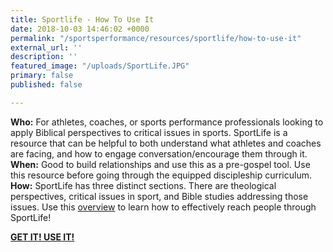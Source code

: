 ```yaml
---
title: Sportlife - How To Use It
date: 2018-10-03 14:46:02 +0000
permalink: "/sportsperformance/resources/sportlife/how-to-use-it"
external_url: ''
description: ''
featured_image: "/uploads/SportLife.JPG"
primary: false
published: false

---
```

**Who:** For athletes, coaches, or sports performance professionals looking to apply Biblical perspectives to critical issues in sports. SportLife is a resource that can be helpful to both understand what athletes and coaches are facing, and how to engage conversation/encourage them through it.  
**When:** Good to build relationships and use this as a pre-gospel tool. Use this resource before going through the equipped discipleship curriculum.  
**How:** SportLife has three distinct sections. There are theological perspectives, critical issues in sport, and Bible studies addressing those issues. Use this [overview](/uploads/sportlife-overview.pdf) to learn how to effectively reach people through SportLife!

[**GET IT! USE IT!**](/uploads/AIASportLife-2015-Complete-Version.pdf)